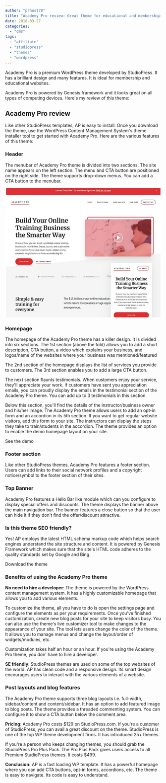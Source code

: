 ```yaml
---
author: "prhost78"
title: "Academy Pro review: Great theme for educational and membership sites"
date: 2018-03-27
categories: 
  - "cms"
tags: 
  - "affiliate"
  - "studiopress"
  - "themes"
  - "wordpress"
---
```


Academy Pro is a premium WordPress theme developed by StudioPress. It has a brilliant design and many features. It is ideal for membership and educational websites.

Academy Pro is powered by Genesis framework and it looks great on all types of computing devices. Here's my review of this theme:

## Academy Pro review

Like other StudioPress templates, AP is easy to install. Once you download the theme, use the WordPress Content Management System's theme installer tool to get started with Academy Pro. Here are the various features of this theme:

### Header

The menubar of Academy Pro theme is divided into two sections. The site name appears on the left section. The menu and CTA button are positioned on the right side. The theme supports drop-down menus. You can add a CTA button to the menubar.

![Academy pro](images/Academy-pro.jpg)

### Homepage

The homepage of the Academy Pro theme has a killer design. It is divided into six sections. The 1st section (above the fold) allows you to add a short description, CTA button, a video which explains your business, and logos/name of the websites where your business was mentioned/featured

The 2nd section of the homepage displays the list of services you provide to customers. The 3rd section enables you to add a large CTA button.

The next section flaunts testimonials. When customers enjoy your service, they'll appreciate your work. If customers have sent you appreciation emails, you can proudly display the emails in the testimonial section of the Academy Pro theme. You can add up to 3 testimonials in this section.

Below this section, you'll find the details of the instructor/business owner and his/her image. The Academy Pro theme allows users to add an opt-in form and an accordion in its 5th section. If you want to get regular website visitors, add this form to your site. The instructors can display the steps they take to train/students in the accordion. The theme provides an option to enable the demo homepage layout on your site.

See the demo

### Footer section

Like other StudioPress themes, Academy Pro features a footer section. Users can add links to their social network profiles and a copyright notice/symbol to the footer section of their sites.

### Top Banner

Academy Pro features a Hello Bar like module which can you configure to display special offers and discounts. The theme displays the banner above the main navigation bar. The banner features a close button so that the user can hide it if they don't find the offer/discount attractive.

### Is this theme SEO friendly?

Yes! AP employs the latest HTML schema markup code which helps search engines understand the site structure and content. It is powered by Genesis Framework which makes sure that the site's HTML code adheres to the quality standards set by Google and Bing.

Download the theme

### Benefits of using the Academy Pro theme

**No need to hire a developer**: The theme is powered by the WordPress content management system. It has a highly customizable homepage that allows you to add various elements.

To customize the theme, all you have to do is open the settings page and configure the elements as per your requirements. Once you've finished customization, create new blog posts for your site to keep visitors busy. You can also use the theme's live customizer tool to make changes to the appearance of your site. The tool lets users change the color of the theme. It allows you to manage menus and change the layout/order of widgets/modules, etc.

Customization takes half an hour or an hour. If you're using the Academy Pro theme, you don' have to hire a developer.

**SE friendly**: StudioPress themes are used on some of the top websites of the world. AP has clean code and a responsive design. Its smart design encourages users to interact with the various elements of a website.

### Post layouts and blog features

The Academy Pro theme supports three blog layouts i.e. full-width, sidebar/content and content/sidebar. It has an option to add featured image to blog posts. The theme provides a threaded commenting system. You can configure it to show a CTA button below the comment area.

**Pricing**: Academy Pro costs $129 on StudioPress.com. If you're a customer of StudioPress, you can avail a great discount on the theme. StudioPress is one of the top WP theme development firms. It has introduced 25+ themes.

If you're a person who keeps changing themes, you should grab the StudioPress Pro Plus Pack. The Pro Plus Pack gives users access to all Premium StudioPress themes. It costs $499.

**Conclusion:** AP is a fast loading WP template. It has a powerful homepage where you can add CTA buttons, opt-in forms, accordions, etc. The theme is easy to navigate. Its code is easy to understand.
